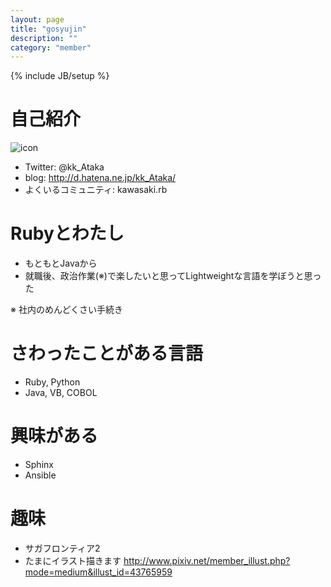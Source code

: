 ```yaml
---
layout: page
title: "gosyujin"
description: ""
category: "member"
---
```

{% include JB/setup %}

# 自己紹介

![icon](https://avatars0.githubusercontent.com/u/588166?s=120)

- Twitter: @kk_Ataka
- blog: http://d.hatena.ne.jp/kk_Ataka/
- よくいるコミュニティ: kawasaki.rb

# Rubyとわたし
- もともとJavaから
- 就職後、政治作業(※)で楽したいと思ってLightweightな言語を学ぼうと思った

※ 社内のめんどくさい手続き

# さわったことがある言語
- Ruby, Python
- Java, VB, COBOL

# 興味がある
- Sphinx
- Ansible

# 趣味
- サガフロンティア2
- たまにイラスト描きます http://www.pixiv.net/member_illust.php?mode=medium&illust_id=43765959
